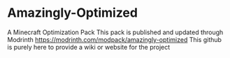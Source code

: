 # Amazingly-Optimized
A Minecraft Optimization Pack
This pack is published and updated through Modrinth
https://modrinth.com/modpack/amazingly-optimized
This github is purely here to provide a wiki or website for the project
